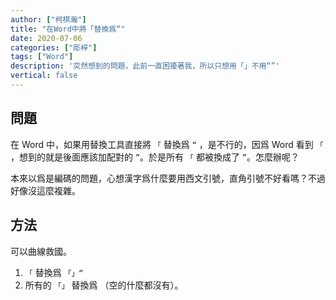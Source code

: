 ```yaml
---
author: ["柯棋瀚"]
title: "在Word中將「替換爲“"
date: 2020-07-06
categories: ["彫梓"]
tags: ["Word"]
description: '突然想到的問題，此前一直困擾著我，所以只想用「」不用“”'
vertical: false
---
```


## 問題

在 Word 中，如果用替換工具直接將 `「` 替換爲 `“` ，是不行的，因爲 Word 看到 `「` ，想到的就是後面應該加配對的 `”`。於是所有 `「` 都被換成了 `”`。怎麼辦呢？

本來以爲是編碼的問題，心想漢字爲什麼要用西文引號，直角引號不好看嗎？不過好像沒這麼複雜。

## 方法

可以曲線救國。

1. `「` 替換爲 `「」“`
2. 所有的 `「」` 替換爲 （空的什麼都沒有）。